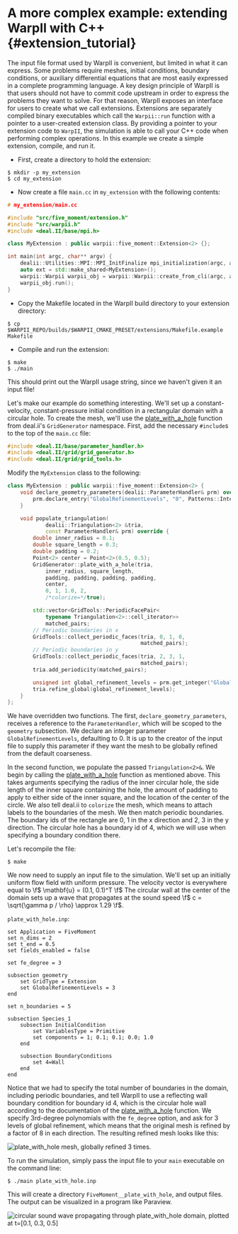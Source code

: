 # A more complex example: extending WarpII with C++ {#extension_tutorial}

The input file format used by WarpII is convenient, but limited in what it can express.
Some problems require meshes, initial conditions, boundary conditions, or auxiliary
differential equations that are most easily expressed in a complete programming language.
A key design principle of WarpII is that users should not have to commit code upstream
in order to express the problems they want to solve.
For that reason, WarpII exposes an interface for users to create what we call extensions.
Extensions are separately compiled binary executables which call the `Warpii::run` function
with a pointer to a user-created extension class.
By providing a pointer to your extension code to `WarpII`, the simulation is able to call
your C++ code when performing complex operations.
In this example we create a simple extension, compile, and run it.

- First, create a directory to hold the extension:
```
$ mkdir -p my_extension 
$ cd my_extension
```
- Now create a file `main.cc` in `my_extension` with the following contents:
```cpp
# my_extension/main.cc

#include "src/five_moment/extension.h"
#include "src/warpii.h"
#include <deal.II/base/mpi.h>

class MyExtension : public warpii::five_moment::Extension<2> {};

int main(int argc, char** argv) {
    dealii::Utilities::MPI::MPI_InitFinalize mpi_initialization(argc, argv, 1);
    auto ext = std::make_shared<MyExtension>();
    warpii::Warpii warpii_obj = warpii::Warpii::create_from_cli(argc, argv, ext);
    warpii_obj.run();
}
```
- Copy the Makefile located in the WarpII build directory to your extension directory:
```
$ cp $WARPII_REPO/builds/$WARPII_CMAKE_PRESET/extensions/Makefile.example Makefile
```
- Compile and run the extension:
```
$ make
$ ./main
```
This should print out the WarpII usage string, since we haven't given it an input file!

Let's make our example do something interesting.
We'll set up a constant-velocity, constant-pressure initial condition in a rectangular
domain with a circular hole.
To create the mesh, we'll use the [plate_with_a_hole](https://www.dealii.org/developer/doxygen/deal.II/namespaceGridGenerator.html#a1cef2def7a0b1ce88eef4ec630b1e3b8)
function from deal.ii's `GridGenerator` namespace.
First, add the necessary `#include`s to the top of the `main.cc` file:
```cpp
#include <deal.II/base/parameter_handler.h>
#include <deal.II/grid/grid_generator.h>
#include <deal.II/grid/grid_tools.h>
```
Modify the `MyExtension` class to the following:
```cpp
class MyExtension : public warpii::five_moment::Extension<2> {
    void declare_geometry_parameters(dealii::ParameterHandler& prm) override {
        prm.declare_entry("GlobalRefinementLevels", "0", Patterns::Integer(0));
    }

    void populate_triangulation(
            dealii::Triangulation<2> &tria,
            const ParameterHandler& prm) override {
        double inner_radius = 0.1;
        double square_length = 0.3;
        double padding = 0.2;
        Point<2> center = Point<2>(0.5, 0.5);
        GridGenerator::plate_with_a_hole(tria,
            inner_radius, square_length, 
            padding, padding, padding, padding,
            center,
            0, 1, 1.0, 2,
            /*colorize=*/true);

        std::vector<GridTools::PeriodicFacePair<
            typename Triangulation<2>::cell_iterator>>
            matched_pairs;
        // Periodic boundaries in x
        GridTools::collect_periodic_faces(tria, 0, 1, 0,
                                          matched_pairs);
        // Periodic boundaries in y
        GridTools::collect_periodic_faces(tria, 2, 3, 1,
                                          matched_pairs);
        tria.add_periodicity(matched_pairs);

        unsigned int global_refinement_levels = prm.get_integer("GlobalRefinementLevels");
        tria.refine_global(global_refinement_levels);
    }
};
```
We have overridden two functions.
The first, `declare_geometry_parameters`, receives a reference to the `ParameterHandler`,
which will be scoped to the `geometry` subsection.
We declare an integer parameter `GlobalRefinementLevels`, defaulting to 0.
It is up to the creator of the input file to supply this parameter if they want the mesh
to be globally refined from the default coarseness.

In the second function, we populate the passed `Triangulation<2>&`.
We begin by calling the [plate_with_a_hole](https://www.dealii.org/developer/doxygen/deal.II/namespaceGridGenerator.html#a1cef2def7a0b1ce88eef4ec630b1e3b8) function as mentioned above.
This takes arguments specifying the radius of the inner circular hole, the side length
of the inner square containing the hole, the amount of padding to apply to either
side of the inner square,
and the location of the center of the circle.
We also tell deal.ii to `colorize` the mesh, which means to attach labels to
the boundaries of the mesh.
We then match periodic boundaries.
The boundary ids of the rectangle are 0, 1 in the x direction and 2, 3 in the y direction.
The circular hole has a boundary id of 4, which we will use when specifying a boundary condition 
there.

Let's recompile the file:
```
$ make
```

We now need to supply an input file to the simulation.
We'll set up an initially uniform flow field with uniform pressure.
The velocity vector is everywhere equal to \f$ \mathbf{u} = (0.1, 0.1)^T \f$
The circular wall at the center of the domain sets up a wave that propagates
at the sound speed \f$ c = \sqrt{\gamma p / \rho} \approx 1.29 \f$.

`plate_with_hole.inp`:

```
set Application = FiveMoment
set n_dims = 2
set t_end = 0.5
set fields_enabled = false

set fe_degree = 3

subsection geometry
    set GridType = Extension
    set GlobalRefinementLevels = 3
end

set n_boundaries = 5

subsection Species_1
    subsection InitialCondition
        set VariablesType = Primitive
        set components = 1; 0.1; 0.1; 0.0; 1.0
    end

    subsection BoundaryConditions
        set 4=Wall
    end
end
```

Notice that we had to specify the total number of boundaries in the domain,
including periodic boundaries, and tell WarpII to use a reflecting wall boundary
condition for boundary id 4, which is the circular hole wall according to the documentation
of the [plate_with_a_hole](https://www.dealii.org/developer/doxygen/deal.II/namespaceGridGenerator.html#a1cef2def7a0b1ce88eef4ec630b1e3b8) function.
We specify 3rd-degree polynomials with the `fe_degree` option,
and ask for 3 levels of global refinement, which means that the original mesh is
refined by a factor of 8 in each direction.
The resulting refined mesh looks like this:

![plate_with_hole mesh, globally refined 3 times.](plate_with_hole_small.png)

To run the simulation, simply pass the input file to your `main` executable on the command line:
```
$ ./main plate_with_hole.inp
```

This will create a directory `FiveMoment__plate_with_hole`, and output files.
The output can be visualized in a program like Paraview.

![circular sound wave propagating through plate_with_hole domain, plotted at t=[0.1, 0.3, 0.5]](circular_sound_wave_frames.png)
